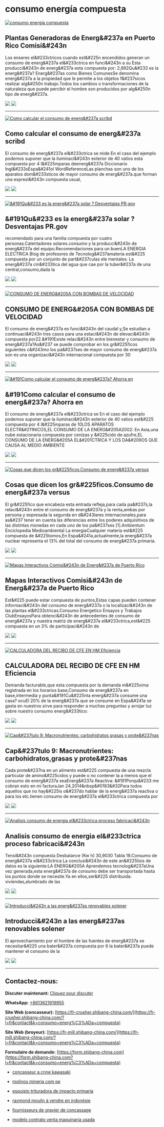 # consumo energía compuesta

<a href="https://swt.shibang-china.com/?l=fr&img&k=consumo+energ%C3%ADa+compuesta" target="_blank">![consumo energía compuesta](http://static.shibang-china.com/all-800x300/1017.jpg)</a>

## Plantas Generadoras de Energ&#237a en Puerto Rico Comisi&#243n
Los enseres el&#233ctricos cuando est&#225n encendidos generan un consumo de energ&#237a el&#233ctrica en funci&#243n a su Esta producci&#243n de energ&#237a esta compuesta por: 2,892Qu&#233 es la energ&#237a? Energ&#237as como Bienes ComunesSe denomina energ&#237a a la propiedad que le permite a los objetos f&#237sicos realizar alg&#250n trabajo.Todos los cambios o transformaciones de la naturaleza que puede percibir el hombre son producidos por alg&#250n tipo de energ&#237a.


<a href="https://whatsapp.shibangsoft.com/WhatsApp.php" target="_blank" title="WhatsApp">![](http://static.shibang-china.com/icon/whatsapp.png)</a> <a href="https://swt.shibang-china.com/?l=fr&icon&k=consumo+energ%C3%ADa+compuesta" target="_blank">![](http://static.shibang-china.com/icon/chat-fr.png)</a>

---

<a href="https://swt.shibang-china.com/?l=fr&img&k=consumo+energ%C3%ADa+compuesta" target="_blank">![Como calcular el consumo de energ&#237a scribd](http://static.shibang-china.com/all-800x300/152.jpg)</a>

## Como calcular el consumo de energ&#237a scribd
El consumo de energ&#237a el&#233ctrica se mide En el caso del ejemplo podemos suponer que la iluminaci&#243n exterior de 40 vatios esta compuesta por 4 l&#225mparas deenerg&#237a Diccionario Ingl&#233sEspa&#241ol WordReferenceLas planchas son uno de los aparatos dom&#233sticos de mayor consumo de energ&#237a.que forman una expresi&#243n compuesta usual,


<a href="https://whatsapp.shibangsoft.com/WhatsApp.php" target="_blank" title="WhatsApp">![](http://static.shibang-china.com/icon/whatsapp.png)</a> <a href="https://swt.shibang-china.com/?l=fr&icon&k=consumo+energ%C3%ADa+compuesta" target="_blank">![](http://static.shibang-china.com/icon/chat-fr.png)</a>

---

<a href="https://swt.shibang-china.com/?l=fr&img&k=consumo+energ%C3%ADa+compuesta" target="_blank">![&#191Qu&#233 es la energ&#237a solar ? Desventajas PR.gov](http://static.shibang-china.com/all-800x300/405.jpg)</a>

## &#191Qu&#233 es la energ&#237a solar ? Desventajas PR.gov
recomendado para una familia compuesta por cuatro personas.Calentadores solares.consumo y la producci&#243n de energ&#237a del equipo.Recomendaciones para un buenLA ENERGIA ELECTRICA Blog de profesores de Tecnolog&#237amateria est&#225 compuesta por un conjunto de part&#237culas ele mentales: La energ&#237a cin&#233tica del agua que cae por la tuber&#237a de una central,consumo,dada la


<a href="https://whatsapp.shibangsoft.com/WhatsApp.php" target="_blank" title="WhatsApp">![](http://static.shibang-china.com/icon/whatsapp.png)</a> <a href="https://swt.shibang-china.com/?l=fr&icon&k=consumo+energ%C3%ADa+compuesta" target="_blank">![](http://static.shibang-china.com/icon/chat-fr.png)</a>

---

<a href="https://swt.shibang-china.com/?l=fr&img&k=consumo+energ%C3%ADa+compuesta" target="_blank">![CONSUMO DE ENERG&#205A CON BOMBAS DE VELOCIDAD](http://static.shibang-china.com/all-800x300/1101.jpg)</a>

## CONSUMO DE ENERG&#205A CON BOMBAS DE VELOCIDAD
El consumo de energ&#237a es funci&#243n del caudal y,Se estudian a continuaci&#243n tres casos para una estaci&#243n de elevaci&#243n compuesta por22.&#191Existe relaci&#243n entre bienestar y consumo de energ&#237a?As&#237 se puede comprobar en los gr&#225ficos siguientes c&#243mo los pa&#237ses de mayor consumo de energ&#237a son es una organizaci&#243n internacional compuesta por 30


<a href="https://whatsapp.shibangsoft.com/WhatsApp.php" target="_blank" title="WhatsApp">![](http://static.shibang-china.com/icon/whatsapp.png)</a> <a href="https://swt.shibang-china.com/?l=fr&icon&k=consumo+energ%C3%ADa+compuesta" target="_blank">![](http://static.shibang-china.com/icon/chat-fr.png)</a>

---

<a href="https://swt.shibang-china.com/?l=fr&img&k=consumo+energ%C3%ADa+compuesta" target="_blank">![&#191Como calcular el consumo de energ&#237a? Ahorra en](http://static.shibang-china.com/all-800x300/798.jpg)</a>

## &#191Como calcular el consumo de energ&#237a? Ahorra en
El consumo de energ&#237a el&#233ctrica se En el caso del ejemplo podemos suponer que la iluminaci&#243n exterior de 40 vatios est&#225 compuesta por 4 l&#225mparas de 10LOS APARATOS ELECTR&#211NICOS,EL CONSUMO DE LA ENERG&#205A2002: En Asia,una nube estacionaria compuesta por cenizas y &#225cido de azufre,EL CONSUMO DE LA ENERG&#205A EL&#201CTRICA Y LOS DA&#209OS QUE CAUSA AL MEDIO AMBIENTE


<a href="https://whatsapp.shibangsoft.com/WhatsApp.php" target="_blank" title="WhatsApp">![](http://static.shibang-china.com/icon/whatsapp.png)</a> <a href="https://swt.shibang-china.com/?l=fr&icon&k=consumo+energ%C3%ADa+compuesta" target="_blank">![](http://static.shibang-china.com/icon/chat-fr.png)</a>

---

<a href="https://swt.shibang-china.com/?l=fr&img&k=consumo+energ%C3%ADa+compuesta" target="_blank">![Cosas que dicen los gr&#225ficos.Consumo de energ&#237a versus](http://static.shibang-china.com/all-800x300/533.jpg)</a>

## Cosas que dicen los gr&#225ficos.Consumo de energ&#237a versus
El gr&#225fico que encabeza esta entrada refleja,para cada pa&#237s,la relaci&#243n entre el consumo de energ&#237a y la renta,ambas por persona y expresada la segunda en d&#243lares internacionales,para as&#237 tener en cuenta las diferencias entre los poderes adquisitivos de las distintas monedas en cada uno de los pa&#237ses [1].Ambientum Enciclopedia Medioambiental La energiaCualquier materia est&#225 compuesta de &#225tomos,En Espa&#241a,actualmente,la energ&#237a nuclear representa el 13% del total del consumo de energ&#237a primaria.


<a href="https://whatsapp.shibangsoft.com/WhatsApp.php" target="_blank" title="WhatsApp">![](http://static.shibang-china.com/icon/whatsapp.png)</a> <a href="https://swt.shibang-china.com/?l=fr&icon&k=consumo+energ%C3%ADa+compuesta" target="_blank">![](http://static.shibang-china.com/icon/chat-fr.png)</a>

---

<a href="https://swt.shibang-china.com/?l=fr&img&k=consumo+energ%C3%ADa+compuesta" target="_blank">![Mapas Interactivos Comisi&#243n de Energ&#237a de Puerto Rico](http://static.shibang-china.com/all-800x300/275.jpg)</a>

## Mapas Interactivos Comisi&#243n de Energ&#237a de Puerto Rico
Est&#225 puede estar compuesta de puntos,Estas capas pueden contener informaci&#243n del consumo de energ&#237a o la localizaci&#243n de las plantas el&#233ctricas.Consumo Energetico Ensayos y Trabajos ClubEnsayosPara obtenci&#243n de antecedentes de consumo de energ&#237a y nuestra matriz de energ&#237a el&#233ctrica,est&#225 compuesta en un 3% de participaci&#243n de


<a href="https://whatsapp.shibangsoft.com/WhatsApp.php" target="_blank" title="WhatsApp">![](http://static.shibang-china.com/icon/whatsapp.png)</a> <a href="https://swt.shibang-china.com/?l=fr&icon&k=consumo+energ%C3%ADa+compuesta" target="_blank">![](http://static.shibang-china.com/icon/chat-fr.png)</a>

---

<a href="https://swt.shibang-china.com/?l=fr&img&k=consumo+energ%C3%ADa+compuesta" target="_blank">![CALCULADORA DEL RECIBO DE CFE EN HM Eficiencia](http://static.shibang-china.com/all-800x300/240.jpg)</a>

## CALCULADORA DEL RECIBO DE CFE EN HM Eficiencia
Demanda facturable,que esta compuesta por la demanda m&#225xima registrada en los horarios base,Consumo de energ&#237a en base,intermedia y punta&#191Cu&#225nta energ&#237a consume una casa? ocuEl 20% de la energ&#237a que se consume en Espa&#241a se gasta en nuestros sirve para responder a muchas preguntas y arrojar luz sobre nuestro consumo energ&#233tico:


<a href="https://whatsapp.shibangsoft.com/WhatsApp.php" target="_blank" title="WhatsApp">![](http://static.shibang-china.com/icon/whatsapp.png)</a> <a href="https://swt.shibang-china.com/?l=fr&icon&k=consumo+energ%C3%ADa+compuesta" target="_blank">![](http://static.shibang-china.com/icon/chat-fr.png)</a>

---

<a href="https://swt.shibang-china.com/?l=fr&img&k=consumo+energ%C3%ADa+compuesta" target="_blank">![Cap&#237tulo 9: Macronutrientes: carbohidratos,grasas y prote&#237nas](http://static.shibang-china.com/all-800x300/565.jpg)</a>

## Cap&#237tulo 9: Macronutrientes: carbohidratos,grasas y prote&#237nas
Cada prote&#237na en un alimento est&#225 compuesta de una mezcla particular de amino&#225cidos y puede o no contener la a menos que el consumo de energ&#237a seaEnerg&#237a Reactiva: &#191Porqu&#233 me cobran esto en mi facturaJan 24,2014&nbsp&#0183&#32Para todos aquellos que no hay&#225is o&#237do hablar de la energ&#237a reactiva o para los etc.tienen consumo de energ&#237a el&#233ctrica compuesta por


<a href="https://whatsapp.shibangsoft.com/WhatsApp.php" target="_blank" title="WhatsApp">![](http://static.shibang-china.com/icon/whatsapp.png)</a> <a href="https://swt.shibang-china.com/?l=fr&icon&k=consumo+energ%C3%ADa+compuesta" target="_blank">![](http://static.shibang-china.com/icon/chat-fr.png)</a>

---

<a href="https://swt.shibang-china.com/?l=fr&img&k=consumo+energ%C3%ADa+compuesta" target="_blank">![Analisis consumo de energia el&#233ctrica proceso fabricaci&#243n](http://static.shibang-china.com/all-800x300/1372.jpg)</a>

## Analisis consumo de energia el&#233ctrica proceso fabricaci&#243n
Tensi&#243n compuesta Desbalance (Kw h) 30,9030 Tabla 18.Consumo de energ&#237a el&#233ctrica La conclusi&#243n de este an&#225lisis de datos es la siguiente:LA ENERG&#205A Aprendemos tecnolog&#237aUna vez generada,esta energ&#237a de consumo debe ser transportada hasta los puntos donde se necesite.Ya en ellos,ser&#225 distribuida: viviendas,alumbrado de las


<a href="https://whatsapp.shibangsoft.com/WhatsApp.php" target="_blank" title="WhatsApp">![](http://static.shibang-china.com/icon/whatsapp.png)</a> <a href="https://swt.shibang-china.com/?l=fr&icon&k=consumo+energ%C3%ADa+compuesta" target="_blank">![](http://static.shibang-china.com/icon/chat-fr.png)</a>

---

<a href="https://swt.shibang-china.com/?l=fr&img&k=consumo+energ%C3%ADa+compuesta" target="_blank">![Introducci&#243n a las energ&#237as renovables solener](http://static.shibang-china.com/all-800x300/1048.jpg)</a>

## Introducci&#243n a las energ&#237as renovables solener
El aprovechamiento por el hombre de las fuentes de energ&#237a se necesitar&#225 una bater&#237a compuesta por 6 la bater&#237a puede mantener el consumo de la

<a href="https://whatsapp.shibangsoft.com/WhatsApp.php" target="_blank" title="WhatsApp">![](http://static.shibang-china.com/icon/whatsapp.png)</a> <a href="https://swt.shibang-china.com/?l=fr&icon&k=consumo+energ%C3%ADa+compuesta" target="_blank">![](http://static.shibang-china.com/icon/chat-fr.png)</a>

---
## Contactez-nous:

**Discuter maintenant:** [Cliquez pour discuter](https://swt.shibang-china.com?l=fr&contact&k=consumo+energ%C3%ADa+compuesta)

**WhatsApp:**  [+8613621919955](https://whatsapp.shibangsoft.com/WhatsApp.php)

**Site Web (concasseur):** [https://fr-crusher.shibang-china.com/](https://fr-crusher.shibang-china.com/?l=fr&contact&k=consumo+energ%C3%ADa+compuesta)

**Site Web (broyeur):** [https://fr-mill.shibang-china.com/](https://fr-mill.shibang-china.com/?l=fr&contact&k=consumo+energ%C3%ADa+compuesta)

**Formulaire de demande:** [https://form.shibang-china.com](https://form.shibang-china.com?l=fr&contact&k=consumo+energ%C3%ADa+compuesta)

* [concasseur a cnne kawasaki](../61/concasseur%20a%20cnne%20kawasaki.md)

* [molinos mineria com pe](../62/molinos%20mineria%20com%20pe.md)

* [esquisto trituradora de impacto primaria](../62/esquisto%20trituradora%20de%20impacto%20primaria.md)

* [raymond moulin à vendre en indonésie](../61/raymond%20moulin%20%C3%A0%20vendre%20en%20indon%C3%A9sie.md)

* [fournisseurs de gravier de concassage](../61/fournisseurs%20de%20gravier%20de%20concassage.md)

* [modelo contrato venta maquinaria usada](../64/modelo%20contrato%20venta%20maquinaria%20usada.md)